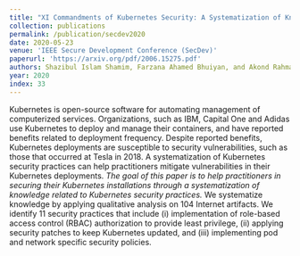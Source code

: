 ```yaml
---
title: "XI Commandments of Kubernetes Security: A Systematization of Knowledge Related to Kubernetes Security Practices"
collection: publications
permalink: /publication/secdev2020
date: 2020-05-23
venue: 'IEEE Secure Development Conference (SecDev)'
paperurl: 'https://arxiv.org/pdf/2006.15275.pdf'
authors: Shazibul Islam Shamim, Farzana Ahamed Bhuiyan, and Akond Rahman
year: 2020
index: 33
--- 
```

Kubernetes is open-source software for automating management of computerized services. Organizations, such as IBM, Capital One and Adidas use Kubernetes to deploy and manage their containers, and have reported benefits related to deployment frequency. Despite reported benefits, Kubernetes deployments are susceptible to security vulnerabilities, such as those that occurred at Tesla in 2018. A systematization of Kubernetes security practices can help practitioners mitigate vulnerabilities in their Kubernetes deployments. *The goal of this paper is to help practitioners in securing their Kubernetes installations through a systematization of knowledge related to Kubernetes security practices.* We systematize knowledge by applying qualitative analysis on 104 Internet artifacts. We identify 11 security practices that include (i) implementation of role-based access control (RBAC) authorization to provide least privilege, (ii) applying security patches to keep Kubernetes updated, and (iii) implementing pod and network specific security policies. 